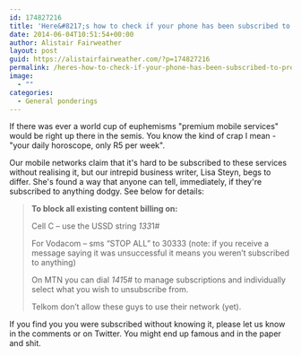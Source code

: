 ```yaml
---
id: 174827216
title: 'Here&#8217;s how to check if your phone has been subscribed to &#8220;premium services&#8221;'
date: 2014-06-04T10:51:54+00:00
author: Alistair Fairweather
layout: post
guid: https://alistairfairweather.com/?p=174827216
permalink: /heres-how-to-check-if-your-phone-has-been-subscribed-to-premium-services/
image:
  - ""
categories:
  - General ponderings
---
```

If there was ever a world cup of euphemisms "premium mobile services" would be right up there in the semis. You know the kind of crap I mean - "your daily horoscope, only R5 per week".

Our mobile networks claim that it's hard to be subscribed to these services without realising it, but our intrepid business writer, Lisa Steyn, begs to differ. She's found a way that anyone can tell, immediately, if they're subscribed to anything dodgy. See below for details:
<blockquote><strong>To block all existing content billing on:</strong>

Cell C – use the USSD string *133*1#

For Vodacom – sms “STOP ALL” to 30333 (note: if you receive a message saying it was unsuccessful it means you weren’t subscribed to anything)

On MTN you can dial *141*5# to manage subscriptions and individually select what you wish to unsubscribe from.

Telkom don’t allow these guys to use their network (yet).</blockquote>
If you find you you were subscribed without knowing it, please let us know in the comments or on Twitter. You might end up famous and in the paper and shit.
